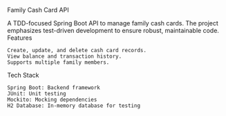Family Cash Card API

A TDD-focused Spring Boot API to manage family cash cards. The project emphasizes test-driven development to ensure robust, maintainable code.
Features

    Create, update, and delete cash card records.
    View balance and transaction history.
    Supports multiple family members.

Tech Stack

    Spring Boot: Backend framework
    JUnit: Unit testing
    Mockito: Mocking dependencies
    H2 Database: In-memory database for testing
